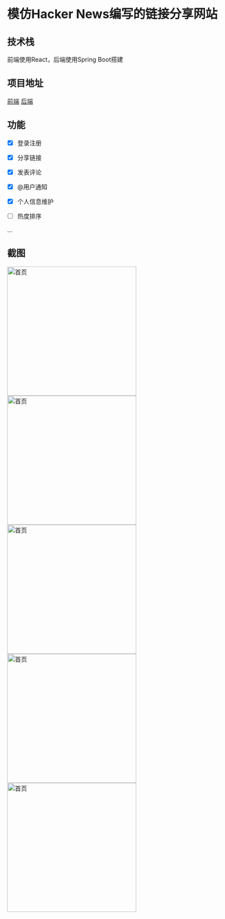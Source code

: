 # 模仿Hacker News编写的链接分享网站

## 技术栈
前端使用React，后端使用Spring Boot搭建

## 项目地址
[前端](https://github.com/zijian-z/web-share-react)
[后端](https://github.com/zijian-z/web-share)

## 功能
- [x] 登录注册
- [x] 分享链接
- [x] 发表评论
- [x] @用户通知
- [x] 个人信息维护
- [ ] 热度排序


...

## 截图
<img src="https://gitee.com/zhangthree3/cdn/raw/main/login.png" alt="首页" width="300"/>
<img src="https://gitee.com/zhangthree3/cdn/raw/main/index.png" alt="首页" width="300"/>
<img src="https://gitee.com/zhangthree3/cdn/raw/main/share.png" alt="首页" width="300"/>
<img src="https://gitee.com/zhangthree3/cdn/raw/main/notify.png" alt="首页" width="300"/>
<img src="https://gitee.com/zhangthree3/cdn/raw/main/profile.png" alt="首页" width="300"/>
